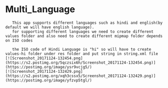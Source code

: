 # Multi_Language
       This app supports different languages such as hindi and english(by default we will have english language).
       for supporting different languages we need to create different values folder and also need to create different mipmap folder depends on ISO codes
       
       the ISO code of Hindi Language is "hi" so will have to create values-hi folder under res folder and put string in string.xml file
    [![Screenshot_20171124-132454.png](https://s2.postimg.org/5qczsix6h/Screenshot_20171124-132454.png)](https://postimg.org/image/ysr9vcjg5/)
    [![Screenshot_20171124-132429.png](https://s2.postimg.org/xqh3cssx5/Screenshot_20171124-132429.png)](https://postimg.org/image/yfzvp5tgl/)
